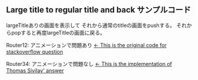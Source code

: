 ## Large title to regular title and back サンプルコード

largeTitleありの画面を表示して
それから通常のtitleの画面をpushする。
それからpopすると再度largeTitleの画面に戻る。

Router12: アニメーションで問題あり [← This is the original code for stackoverflow question](https://stackoverflow.com/questions/51709870/large-title-to-regular-title-and-back)

Router34: アニメーションで問題なし [← This is the implementation of Thomas Sivilay' answer](https://stackoverflow.com/a/58373398/149008)
